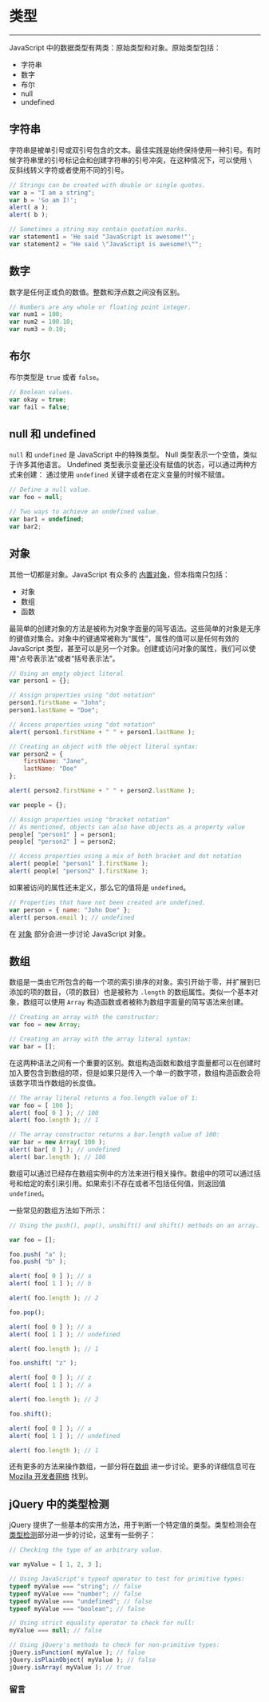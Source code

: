 # 类型

------

JavaScript 中的数据类型有两类：原始类型和对象。原始类型包括：

* 字符串
* 数字
* 布尔
* null
* undefined

## 字符串

字符串是被单引号或双引号包含的文本。最佳实践是始终保持使用一种引号。有时候字符串里的引号标记会和创建字符串的引号冲突，在这种情况下，可以使用 `\` 反斜线转义字符或者使用不同的引号。

```javascript
// Strings can be created with double or single quotes.
var a = "I am a string";
var b = 'So am I!';
alert( a );
alert( b );
```

```javascript
// Sometimes a string may contain quotation marks.
var statement1 = 'He said "JavaScript is awesome!"';
var statement2 = "He said \"JavaScript is awesome!\"";
```

## 数字

数字是任何正或负的数值。整数和浮点数之间没有区别。

```javascript
// Numbers are any whole or floating point integer.
var num1 = 100;
var num2 = 100.10;
var num3 = 0.10;
```

## 布尔

布尔类型是 `true` 或者 `false`。

```javascript
// Boolean values.
var okay = true;
var fail = false;
```

## null 和 undefined

`null` 和 `undefined` 是 JavaScript 中的特殊类型。 Null 类型表示一个空值，类似于许多其他语言。 Undefined 类型表示变量还没有赋值的状态，可以通过两种方式来创建： 通过使用 `undefined` 关键字或者在定义变量的时候不赋值。

```javascript
// Define a null value.
var foo = null;

// Two ways to achieve an undefined value.
var bar1 = undefined;
var bar2;
```

## 对象

其他一切都是对象。JavaScript 有众多的 [内置对象](https://developer.mozilla.org/zh-CN/docs/Web/JavaScript/Reference/Global_Objects "MDN - 内置对象")，但本指南只包括：

* 对象
* 数组
* 函数

最简单的创建对象的方法是被称为对象字面量的简写语法。这些简单的对象是无序的键值对集合。对象中的键通常被称为“属性”，属性的值可以是任何有效的 JavaScript 类型，甚至可以是另一个对象。创建或访问对象的属性，我们可以使用“点号表示法”或者“括号表示法”。

```javascript
// Using an empty object literal
var person1 = {};

// Assign properties using "dot notation"
person1.firstName = "John";
person1.lastName = "Doe";

// Access properties using "dot notation"
alert( person1.firstName + " " + person1.lastName );

// Creating an object with the object literal syntax:
var person2 = {
	firstName: "Jane",
	lastName: "Doe"
};

alert( person2.firstName + " " + person2.lastName );

var people = {};

// Assign properties using "bracket notation"
// As mentioned, objects can also have objects as a property value
people[ "person1" ] = person1;
people[ "person2" ] = person2;

// Access properties using a mix of both bracket and dot notation
alert( people[ "person1" ].firstName );
alert( people[ "person2" ].firstName );
```

如果被访问的属性还未定义，那么它的值将是 `undefined`。

```javascript
// Properties that have not been created are undefined.
var person = { name: "John Doe" };
alert( person.email ); // undefined
```

在 [对象](/javascript-101/objects.html) 部分会进一步讨论 JavaScript 对象。

## 数组

数组是一类由它所包含的每一个项的索引排序的对象。索引开始于零，并扩展到已添加的项的数目，（项的数目）也是被称为 `.length` 的数组属性。类似一个基本对象，数组可以使用 `Array` 构造函数或者被称为数组字面量的简写语法来创建。

```javascript
// Creating an array with the constructor:
var foo = new Array;

// Creating an array with the array literal syntax:
var bar = [];
```

在这两种语法之间有一个重要的区别。数组构造函数和数组字面量都可以在创建时加入要包含到数组的项，但是如果只是传入一个单一的数字项，数组构造函数会将该数字项当作数组的长度值。

```javascript
// The array literal returns a foo.length value of 1:
var foo = [ 100 ];
alert( foo[ 0 ] ); // 100
alert( foo.length ); // 1

// The array constructor returns a bar.length value of 100:
var bar = new Array( 100 );
alert( bar[ 0 ] ); // undefined
alert( bar.length ); // 100
```

数组可以通过已经存在数组实例中的方法来进行相关操作。数组中的项可以通过括号和给定的索引来引用。如果索引不存在或者不包括任何值，则返回值 `undefined`。

一些常见的数组方法如下所示：

```javascript
// Using the push(), pop(), unshift() and shift() methods on an array.

var foo = [];

foo.push( "a" );
foo.push( "b" );

alert( foo[ 0 ] ); // a
alert( foo[ 1 ] ); // b

alert( foo.length ); // 2

foo.pop();

alert( foo[ 0 ] ); // a
alert( foo[ 1 ] ); // undefined

alert( foo.length ); // 1

foo.unshift( "z" );

alert( foo[ 0 ] ); // z
alert( foo[ 1 ] ); // a

alert( foo.length ); // 2

foo.shift();

alert( foo[ 0 ] ); // a
alert( foo[ 1 ] ); // undefined

alert( foo.length ); // 1
```

还有更多的方法来操作数组，一部分将在[数组](/javascript-101/arrays.html) 进一步讨论。更多的详细信息可在 [Mozilla 开发者网络](https://developer.mozilla.org/zh-CN/docs/Web/JavaScript/Reference/Global_Objects/Array "MDN - 数组参考") 找到。

## jQuery 中的类型检测

jQuery 提供了一些基本的实用方法，用于判断一个特定值的类型。类型检测会在 [类型检测](/javascript-101/testing-type.html)部分进一步的讨论，这里有一些例子：

```javascript
// Checking the type of an arbitrary value.

var myValue = [ 1, 2, 3 ];

// Using JavaScript's typeof operator to test for primitive types:
typeof myValue === "string"; // false
typeof myValue === "number"; // false
typeof myValue === "undefined"; // false
typeof myValue === "boolean"; // false

// Using strict equality operator to check for null:
myValue === null; // false

// Using jQuery's methods to check for non-primitive types:
jQuery.isFunction( myValue ); // false
jQuery.isPlainObject( myValue ); // false
jQuery.isArray( myValue ); // true
```
### 留言
<div class="ds-thread" data-thread-key="#docs/js/javascript-101/003types" data-title="liyuechun.com.cn" data-url="liyuechun.com.cn"></div>

<script type="text/javascript">
var duoshuoQuery = {short_name:"liyuechun"};
	(function() {
		var ds = document.createElement('script');
		ds.type = 'text/javascript';ds.async = true;
		ds.src = (document.location.protocol == 'https:' ? 'https:' : 'http:') + '//static.duoshuo.com/embed.js';
		ds.charset = 'UTF-8';
		(document.getElementsByTagName('head')[0]
		 || document.getElementsByTagName('body')[0]).appendChild(ds);
	})();
	</script>
